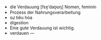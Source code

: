 - die Verdauung	[fɛɐ̯ˈdaʊ̯ʊŋ]	Nomen, feminin
- Prozess der Nahrungsverarbeitung
- sự tiêu hóa
- digestion
- Eine gute Verdauung ist wichtig.
- verdauen	—